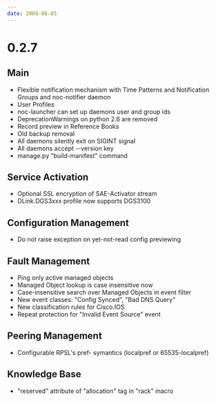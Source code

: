 ```yaml
---
date: 2009-08-05
---
```


# 0.2.7

## Main

- Flexible notification mechanism with Time Patterns and Notification
  Groups and noc-notifier daemon
- User Profiles
- noc-launcher can set up daemons user and group ids
- DeprecationWarnings on python 2.6 are removed
- Record preview in Reference Books
- Old backup removal
- All daemons silently exit on SIGINT signal
- All daemons accept --version key
- manage.py "build-manifest" command

## Service Activation

- Optional SSL encryption of SAE-Activator stream
- DLink.DGS3xxx profile now supports DGS3100

## Configuration Management

- Do not raise exception on yet-not-read config previewing

## Fault Management

- Ping only active managed objects
- Managed Object lookup is case insensitive now
- Case-insensitive search over Managed Objects in event filter
- New event classes: "Config Synced", "Bad DNS Query"
- New classification rules for Cisco.IOS
- Repeat protection for "Invalid Event Source" event

## Peering Management

- Configurable RPSL's pref- symantics (localpref or 65535-localpref)

## Knowledge Base

- "reserved" attribute of "allocation" tag in "rack" macro
